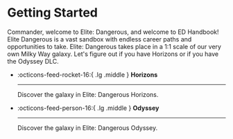 # Getting Started

Commander, welcome to Elite: Dangerous, and welcome to ED Handbook! Elite Dangerous is a vast sandbox with endless career paths and opportunities to take. Elite: Dangerous takes place in a 1:1 scale of our very own Milky Way galaxy. Let's figure out if you have Horizons or if you have the Odyssey DLC.

<div class="grid cards" markdown>

-   :octicons-feed-rocket-16:{ .lg .middle } __Horizons__

    ---

    Discover the galaxy in Elite: Dangerous Horizons.

-   :octicons-feed-person-16:{ .lg .middle } __Odyssey__

    ---

    Discover the galaxy in Elite: Dangerous Odyssey.

</div>


